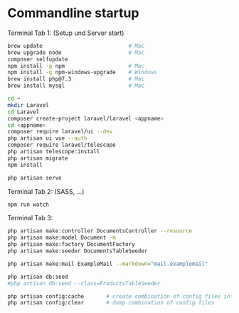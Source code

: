 # Commandline startup

Terminal Tab 1: (Setup und Server start)
```bash
brew update                           # Mac
brew upgrade node                     # Mac
composer selfupdate
npm install -g npm                    # Mac
npm install -g npm-windows-upgrade    # Windows
brew install php@7.3                  # Mac
brew install mysql                    # Mac
```

```bash
cd ~
mkdir Laravel
cd Laravel
composer create-project laravel/laravel <appname>
cd <appname>
composer require laravel/ui --dev
php artisan ui vue --auth
composer require laravel/telescope
php artisan telescope:install
php artisan migrate
npm install
```

```bash
php artisan serve
```

Terminal Tab 2: (SASS, ...)
```bash
npm run watch
```

Terminal Tab 3:
```bash
php artisan make:controller DocumentsController --resource
php artisan make:model Document -m
php artisan make:factory DocumentFactory
php artisan make:seeder DocumentsTableSeeder

php artisan make:mail ExampleMail --markdown="mail.examplemail"
```

```bash
php artisan db:seed
#php artisan db:seed --class=ProductsTableSeeder
```

```bash
php artisan config:cache       # create combination of config files into one file
php artisan config:clear       # dump combination of config files
```


